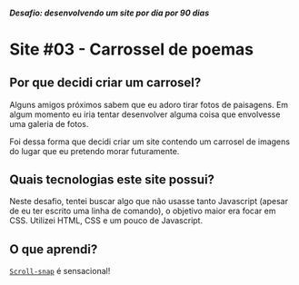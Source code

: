 ##### Desafio: desenvolvendo um site por dia por 90 dias

# Site #03 - Carrossel de poemas

## Por que decidi criar um carrosel?

Alguns amigos próximos sabem que eu adoro tirar fotos de paisagens. Em algum momento eu iria tentar desenvolver alguma coisa que envolvesse uma galeria de fotos.

Foi dessa forma que decidi criar um site contendo um carrosel de imagens do lugar que eu pretendo morar futuramente.

## Quais tecnologias este site possui?

Neste desafio, tentei buscar algo que não usasse tanto Javascript (apesar de eu ter escrito uma linha de comando), o objetivo maior era focar em CSS. Utilizei HTML, CSS e um pouco de Javascript.

## O que aprendi?

[`Scroll-snap`](https://developer.mozilla.org/en-US/docs/Web/CSS/CSS_Scroll_Snap) é sensacional!

